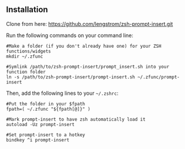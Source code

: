 ## Installation

Clone from here: https://github.com/lengstrom/zsh-prompt-insert.git

Run the following commands on your command line:

```
#Make a folder (if you don't already have one) for your ZSH functions/widgets
mkdir ~/.zfunc

#Symlink /path/to/zsh-prompt-insert/prompt_insert.sh into your function folder 
ln -s /path/to/zsh-prompt-insert/prompt-insert.sh ~/.zfunc/prompt-insert
```

Then, add the following lines to your `~/.zshrc`:
```
#Put the folder in your $fpath
fpath=( ~/.zfunc "${fpath[@]}" )

#Mark prompt-insert to have zsh automatically load it
autoload -Uz prompt-insert

#Set prompt-insert to a hotkey
bindkey ^i prompt-insert
```